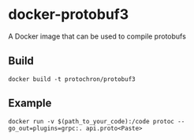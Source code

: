 # docker-protobuf3
A Docker image that can be used to compile protobufs

## Build

    docker build -t protochron/protobuf3

## Example

    docker run -v $(path_to_your_code):/code protoc --go_out=plugins=grpc:. api.proto<Paste>






